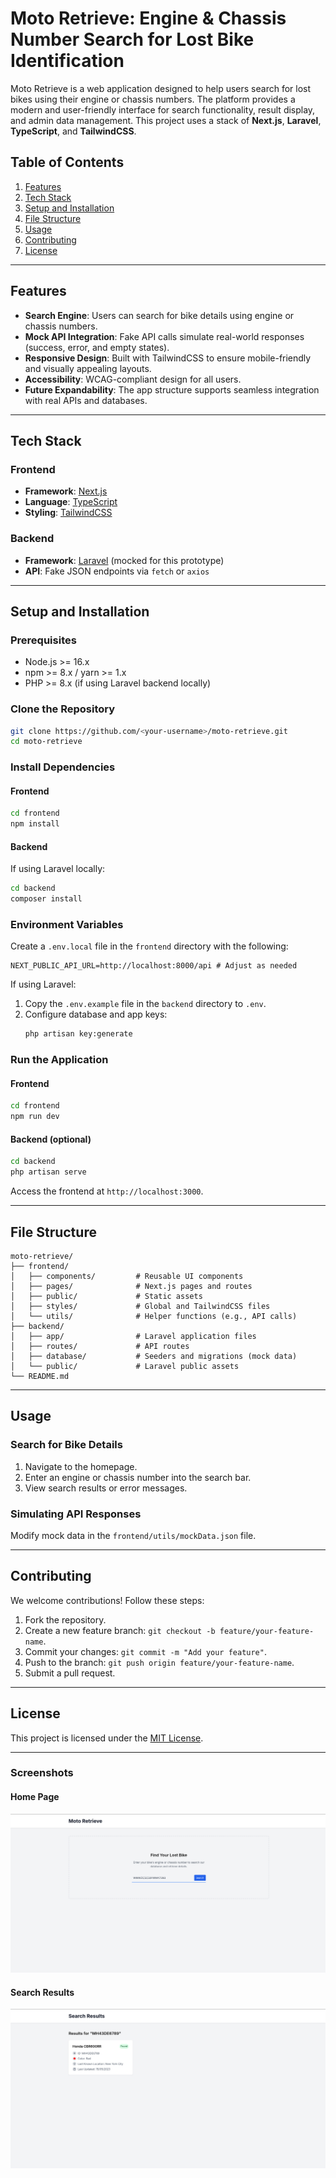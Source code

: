 <!-- eslint-disable -->

# Moto Retrieve: Engine & Chassis Number Search for Lost Bike Identification

Moto Retrieve is a web application designed to help users search for lost bikes using their engine or chassis numbers. The platform provides a modern and user-friendly interface for search functionality, result display, and admin data management. This project uses a stack of **Next.js**, **Laravel**, **TypeScript**, and **TailwindCSS**.

## Table of Contents

1. [Features](#features)
2. [Tech Stack](#tech-stack)
3. [Setup and Installation](#setup-and-installation)
4. [File Structure](#file-structure)
5. [Usage](#usage)
6. [Contributing](#contributing)
7. [License](#license)

---

## Features

- **Search Engine**: Users can search for bike details using engine or chassis numbers.
- **Mock API Integration**: Fake API calls simulate real-world responses (success, error, and empty states).
- **Responsive Design**: Built with TailwindCSS to ensure mobile-friendly and visually appealing layouts.
- **Accessibility**: WCAG-compliant design for all users.
- **Future Expandability**: The app structure supports seamless integration with real APIs and databases.

---

## Tech Stack

### Frontend
- **Framework**: [Next.js](https://nextjs.org/)
- **Language**: [TypeScript](https://www.typescriptlang.org/)
- **Styling**: [TailwindCSS](https://tailwindcss.com/)

### Backend
- **Framework**: [Laravel](https://laravel.com/) (mocked for this prototype)
- **API**: Fake JSON endpoints via `fetch` or `axios`

---

## Setup and Installation

### Prerequisites
- Node.js >= 16.x
- npm >= 8.x / yarn >= 1.x
- PHP >= 8.x (if using Laravel backend locally)

### Clone the Repository
```bash
git clone https://github.com/<your-username>/moto-retrieve.git
cd moto-retrieve
```

### Install Dependencies
#### Frontend
```bash
cd frontend
npm install
```

#### Backend
If using Laravel locally:
```bash
cd backend
composer install
```

### Environment Variables
Create a `.env.local` file in the `frontend` directory with the following:
```env
NEXT_PUBLIC_API_URL=http://localhost:8000/api # Adjust as needed
```

If using Laravel:
1. Copy the `.env.example` file in the `backend` directory to `.env`.
2. Configure database and app keys:
   ```bash
   php artisan key:generate
   ```

### Run the Application
#### Frontend
```bash
cd frontend
npm run dev
```

#### Backend (optional)
```bash
cd backend
php artisan serve
```

Access the frontend at `http://localhost:3000`.

---

## File Structure

```plaintext
moto-retrieve/
├── frontend/
│   ├── components/         # Reusable UI components
│   ├── pages/              # Next.js pages and routes
│   ├── public/             # Static assets
│   ├── styles/             # Global and TailwindCSS files
│   └── utils/              # Helper functions (e.g., API calls)
├── backend/
│   ├── app/                # Laravel application files
│   ├── routes/             # API routes
│   ├── database/           # Seeders and migrations (mock data)
│   └── public/             # Laravel public assets
└── README.md
```

---

## Usage

### Search for Bike Details
1. Navigate to the homepage.
2. Enter an engine or chassis number into the search bar.
3. View search results or error messages.

### Simulating API Responses
Modify mock data in the `frontend/utils/mockData.json` file.

---

## Contributing

We welcome contributions! Follow these steps:
1. Fork the repository.
2. Create a new feature branch: `git checkout -b feature/your-feature-name`.
3. Commit your changes: `git commit -m "Add your feature"`.
4. Push to the branch: `git push origin feature/your-feature-name`.
5. Submit a pull request.

---

## License

This project is licensed under the [MIT License](LICENSE).

---

### Screenshots

#### Home Page
![Home Page Screenshot](public/screenshots/home-page.png)

#### Search Results
![Search Results Screenshot](public/screenshots/search-results.png)
``` 
